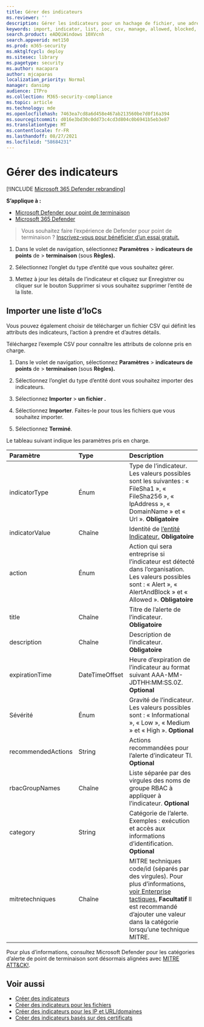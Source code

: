 ```yaml
---
title: Gérer des indicateurs
ms.reviewer: ''
description: Gérer les indicateurs pour un hachage de fichier, une adresse IP, des URL ou des domaines qui définissent la détection, la prévention et l’exclusion des entités.
keywords: import, indicator, list, ioc, csv, manage, allowed, blocked, block, clean, malicious, file hash, ip address, urls, domain
search.product: eADQiWindows 10XVcnh
search.appverid: met150
ms.prod: m365-security
ms.mktglfcycl: deploy
ms.sitesec: library
ms.pagetype: security
ms.author: macapara
author: mjcaparas
localization_priority: Normal
manager: dansimp
audience: ITPro
ms.collection: M365-security-compliance
ms.topic: article
ms.technology: mde
ms.openlocfilehash: 7463ea7cd8a6d458e467ab213560be7d0f16a394
ms.sourcegitcommit: d016e3bd30c0dd73c4cd3d804c0b6941b5eb3e87
ms.translationtype: MT
ms.contentlocale: fr-FR
ms.lasthandoff: 08/27/2021
ms.locfileid: "58684231"
---
```

# <a name="manage-indicators"></a>Gérer des indicateurs

[!INCLUDE [Microsoft 365 Defender rebranding](../../includes/microsoft-defender.md)]


**S’applique à :**
- [Microsoft Defender pour point de terminaison](https://go.microsoft.com/fwlink/p/?linkid=2154037)
- [Microsoft 365 Defender](https://go.microsoft.com/fwlink/?linkid=2118804)


> Vous souhaitez faire l’expérience de Defender pour point de terminaison ? [Inscrivez-vous pour bénéficier d’un essai gratuit.](https://www.microsoft.com/WindowsForBusiness/windows-atp?ocid=docs-wdatp-automationexclusionlist-abovefoldlink)

1. Dans le volet de navigation, sélectionnez **Paramètres** \> **indicateurs de points** de \> **terminaison** (sous **Règles).**

2. Sélectionnez l’onglet du type d’entité que vous souhaitez gérer.

3. Mettez à jour les détails de  l’indicateur et cliquez sur Enregistrer ou cliquer sur le bouton Supprimer si vous souhaitez supprimer l’entité de la liste. 

## <a name="import-a-list-of-iocs"></a>Importer une liste d’IoCs

Vous pouvez également choisir de télécharger un fichier CSV qui définit les attributs des indicateurs, l’action à prendre et d’autres détails.

Téléchargez l’exemple CSV pour connaître les attributs de colonne pris en charge.

1. Dans le volet de navigation, sélectionnez **Paramètres** \> **indicateurs de points** de \> **terminaison** (sous **Règles).**

2. Sélectionnez l’onglet du type d’entité dont vous souhaitez importer des indicateurs.

3. Sélectionnez **Importer** \> **un fichier .**

4. Sélectionnez **Importer**. Faites-le pour tous les fichiers que vous souhaitez importer.

5. Sélectionnez **Terminé**.

Le tableau suivant indique les paramètres pris en charge.

Paramètre|Type|Description
:---|:---|:---
indicatorType|Énum|Type de l’indicateur. Les valeurs possibles sont les suivantes : « FileSha1 », « FileSha256 », « IpAddress », « DomainName » et « Url ». **Obligatoire**
indicatorValue|Chaîne|Identité de [l’entité Indicateur.](ti-indicator.md) **Obligatoire**
action|Énum|Action qui sera entreprise si l’indicateur est détecté dans l’organisation. Les valeurs possibles sont : « Alert », « AlertAndBlock » et « Allowed ». **Obligatoire**
title|Chaîne|Titre de l’alerte de l’indicateur. **Obligatoire**
description|Chaîne| Description de l’indicateur. **Obligatoire**
expirationTime|DateTimeOffset|Heure d’expiration de l’indicateur au format suivant AAA-MM-JDTHH:MM:SS.0Z. **Optional**
Sévérité |Énum|Gravité de l’indicateur. Les valeurs possibles sont : « Informational », « Low », « Medium » et « High ». **Optional**
recommendedActions|String|Actions recommandées pour l’alerte d’indicateur TI. **Optional**
rbacGroupNames|Chaîne|Liste séparée par des virgules des noms de groupe RBAC à appliquer à l’indicateur. **Optional**
category|String|Catégorie de l’alerte. Exemples : exécution et accès aux informations d’identification. **Optional**
mitretechniques|Chaîne|MITRE techniques code/id (séparés par des virgules). Pour plus d’informations, [voir Enterprise tactiques.](https://attack.mitre.org/tactics/enterprise/) **Facultatif** Il est recommandé d’ajouter une valeur dans la catégorie lorsqu’une technique MITRE.

Pour plus d’informations, consultez Microsoft Defender pour les catégories d’alerte de point de terminaison sont désormais alignées avec [MITRE ATT&CK!](https://techcommunity.microsoft.com/t5/microsoft-defender-for-endpoint/microsoft-defender-atp-alert-categories-are-now-aligned-with/ba-p/732748).

## <a name="see-also"></a>Voir aussi

- [Créer des indicateurs](manage-indicators.md)
- [Créer des indicateurs pour les fichiers](indicator-file.md)
- [Créer des indicateurs pour les IP et URL/domaines](indicator-ip-domain.md)
- [Créer des indicateurs basés sur des certificats](indicator-certificates.md)
